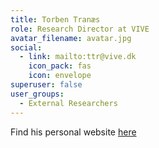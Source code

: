 ```yaml
---
title: Torben Tranæs
role: Research Director at VIVE
avatar_filename: avatar.jpg
social:
  - link: mailto:ttr@vive.dk
    icon_pack: fas
    icon: envelope
superuser: false
user_groups:
  - External Researchers
---
```

Find his personal website [here](https://www.vive.dk/da/medarbejdere/torben-tranaes-1663/?limit=20&offset=0)
